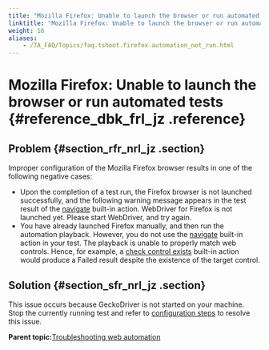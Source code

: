 ```yaml
--- 
title: "Mozilla Firefox: Unable to launch the browser or run automated tests"
linktitle: "Mozilla Firefox: Unable to launch the browser or run automated tests"
weight: 16
aliases: 
    - /TA_FAQ/Topics/faq.tshoot.firefox.automation_not_run.html
---
```

# Mozilla Firefox: Unable to launch the browser or run automated tests {#reference_dbk_frl_jz .reference}

## Problem {#section_rfr_nrl_jz .section}

Improper configuration of the Mozilla Firefox browser results in one of the following negative cases:

-   Upon the completion of a test run, the Firefox browser is not launched successfully, and the following warning message appears in the test result of the [navigate](../../TA_Automation/Topics/bia_navigate.html) built-in action. WebDriver for Firefox is not launched yet. Please start WebDriver, and try again.
-   You have already launched Firefox manually, and then run the automation playback. However, you do not use the [navigate](../../TA_Automation/Topics/bia_navigate.html) built-in action in your test. The playback is unable to properly match web controls. Hence, for example, a [check control exists](../../TA_Automation/Topics/bia_check_control_exists.html) built-in action would produce a Failed result despite the existence of the target control.

## Solution {#section_sfr_nrl_jz .section}

This issue occurs because GeckoDriver is not started on your machine. Stop the currently running test and refer to [configuration steps](../../TA_Automation/Topics/aut_app_testing_geckodriver_FF.html) to resolve this issue.

**Parent topic:**[Troubleshooting web automation](../../TA_Automation/Topics/web_troubleshooting.html)

